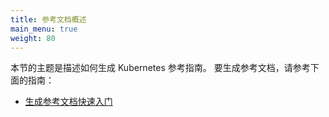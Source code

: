 ```yaml
---
title: 参考文档概述
main_menu: true
weight: 80
---
```


<!--
title: Reference docs overview
main_menu: true
weight: 80
-->

<!--
The topics in this section document how to generate the Kubernetes
reference guides.

To build the reference documentation, see the following guide:

* [Generating Reference Documentation Quickstart](/docs/contribute/generate-ref-docs/quickstart/)
-->

本节的主题是描述如何生成 Kubernetes 参考指南。
要生成参考文档，请参考下面的指南：

* [生成参考文档快速入门](https://github.com/kubernetes/website/blob/f7c51d8db526199df2aba67ee5ea7a0e01c8e996/content/en/docs/contribute/generate-ref-docs/quickstart.md)

